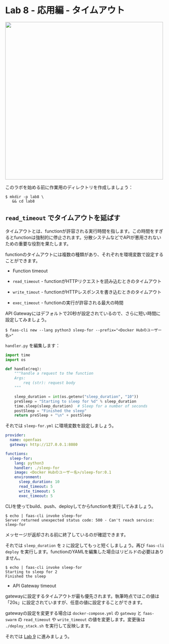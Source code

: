 # Lab 8 - 応用編 - タイムアウト

<img src="https://github.com/openfaas/media/raw/master/OpenFaaS_Magnet_3_1_png.png" width="500px"></img>

このラボを始める前に作業用のディレクトリを作成しましょう：

```
$ mkdir -p lab8 \
   && cd lab8
```

## `read_timeout` でタイムアウトを延ばす

タイムアウトとは、functionが許容される実行時間を指します。この時間をすぎるとfunctionは強制的に停止されます。分散システムなどでAPIが悪用されないための重要な役割を果たします。

functionのタイムアウトには複数の種類があり、それぞれを環境変数で設定することができます。

* Function timeout



* `read_timeout` - functionがHTTPリクエストを読み込むときのタイムアウト
* `write_timout` - functionがHTTPレスポンスを書き込むときのタイムアウト
* `exec_timeout` - functionの実行が許容される最大の時間

API Gatewayにはデフォルトで20秒が設定されているので、さらに短い時間に設定してみましょう。

```
$ faas-cli new --lang python3 sleep-for --prefix="<Docker Hubのユーザー名>"
```

`handler.py` を編集します：

```python
import time
import os

def handle(req):
    """handle a request to the function
    Args:
        req (str): request body
    """

    sleep_duration = int(os.getenv("sleep_duration", "10"))
    preSleep = "Starting to sleep for %d" % sleep_duration
    time.sleep(sleep_duration)  # Sleep for a number of seconds
    postSleep = "Finished the sleep"
    return preSleep + "\n" + postSleep
```

それでは `sleep-for.yml` に環境変数を設定しましょう。

```yaml
provider:
  name: openfaas
  gateway: http://127.0.0.1:8080

functions:
  sleep-for:
    lang: python3
    handler: ./sleep-for
    image: <Docker Hubのユーザー名>/sleep-for:0.1
    environment:
      sleep_duration: 10
      read_timeout: 5
      write_timeout: 5
      exec_timeout: 5
```

CLIを使ってbuild、push、deployしてからfunctionを実行してみましょう。

```
$ echo | faas-cli invoke sleep-for
Server returned unexpected status code: 500 - Can't reach service: sleep-for
```

メッセージが返却される前に終了しているのが確認できます。

それでは `sleep_duration` を `2` に設定してもっと短くしましょう。再び `faas-cli deploy` を実行します。functionのYAMLを編集した場合はリビルドの必要はありません。

```
$ echo | faas-cli invoke sleep-for
Starting to sleep for 2
Finished the sleep
```

* API Gateway timeout

gatewayに設定するタイムアウトが最も優先されます。執筆時点ではこの値は「20s」に設定されていますが、任意の値に設定することができます。

gatewayの設定を変更する場合は `docker-compose.yml` の `gateway` と `faas-swarm` の `read_timeout` や `write_timeout` の値を変更します。変更後は `./deploy_stack.sh` を実行して反映します。

それでは [Lab 9](lab9.md) に進みましょう。
